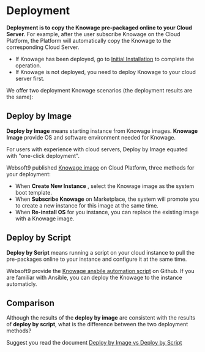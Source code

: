 # Deployment

**Deployment is to copy the Knowage pre-packaged online to your Cloud Server**. For example, after the user subscribe Knowage on the Cloud Platform, the Platform will automatically copy the Knowage to the corresponding Cloud Server.

- If Knowage has been deployed, go to [Initial Installation](/zh/stack-installation.md) to complete the operation.
- If Knowage is not deployed, you need to deploy Knowage to your cloud server first.

We offer two deployment Knowage scenarios (the deployment results are the same):

## Deploy by Image

**Deploy by Image** means starting instance from Knowage images. **Knowage Image** provide OS and software environment needed for Knowage.

For users with experience with cloud servers, Deploy by Image equated with "one-click deployment".

Websoft9 published [Knowage image](https://apps.websoft9.com/knowage) on Cloud Platform, three methods for your deployment:

* When **Create New Instance** , select the Knowage image as the system boot template.
* When **Subscribe Knowage** on Marketplace, the system will promote you to create a new instance for this image at the same time.
* When **Re-install OS** for you instance, you can replace the existing image with a Knowage image.

## Deploy by Script

**Deploy by Script** means running a script on your cloud instance to pull the pre-packages online to your instance and configure it at the same time.

Websoft9 provide the [Knowage ansbile automation script](https://github.com/Websoft9/ansible-knowage) on Github. If you are familiar with Ansible, you can deploy the Knowage to the instance automaticly.

## Comparison

Although the results of the **deploy by image** are consistent with the results of **deploy by script**, what is the difference between the two deployment methods?

Suggest you read the document [Deploy by Image vs Deploy by Script](https://support.websoft9.com/docs/faq/bz-product.html#deployment-comparison)
